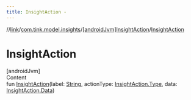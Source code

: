 ```yaml
---
title: InsightAction -
---
```

//[link](../../index.md)/[com.tink.model.insights](../index.md)/[[androidJvm]InsightAction](index.md)/[InsightAction](-insight-action.md)



# InsightAction  
[androidJvm]  
Content  
fun [InsightAction](-insight-action.md)(label: [String](https://kotlinlang.org/api/latest/jvm/stdlib/kotlin/-string/index.html), actionType: [InsightAction.Type](-type/index.md), data: [InsightAction.Data](-data/index.md))  



